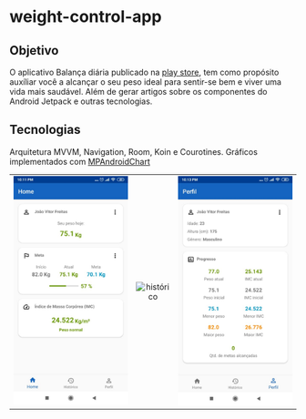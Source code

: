 # weight-control-app

## Objetivo

O aplicativo Balança diária publicado na [play store](https://play.google.com/store/apps/details?id=com.br.weightcontrol), tem como propósito auxíliar você a alcançar o seu peso ideal para sentir-se bem e viver uma vida mais saudável. Além de gerar artigos sobre os componentes do Android Jetpack e outras tecnologias.

## Tecnologias

Arquitetura MVVM, Navigation, Room, Koin e Courotines. Gráficos implementados com [MPAndroidChart](https://github.com/PhilJay/MPAndroidChart)


| | | |
|:-------------------------:|:-------------------------:|:-------------------------:|
|<img width="1604" alt="home" src="https://github.com/joaooab/weight-control-app/blob/master/img_home.jpeg"> | <img width="1604" alt="histórico" src="https://github.com/joaooab/weight-control-app/blob/master/img_hist%C3%B3rico.jpeg">|<img width="1604" alt="perfil" src="https://github.com/joaooab/weight-control-app/blob/master/img_perfil.jpeg">|

